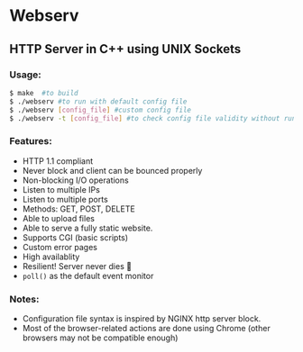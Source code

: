 # Webserv
## HTTP Server in C++ using UNIX Sockets

### Usage:
```sh
$ make  #to build 
$ ./webserv #to run with default config file
$ ./webserv [config_file] #custom config file
$ ./webserv -t [config_file] #to check config file validity without running
```

### Features:
- HTTP 1.1 compliant 
- Never block and client can be bounced properly
- Non-blocking I/O operations
- Listen to multiple IPs
- Listen to multiple ports
- Methods: GET, POST, DELETE
- Able to upload files
- Able to serve a fully static website.
- Supports CGI (basic scripts)
- Custom error pages
- High availablity
- Resilient! Server never dies :slightly_smiling_face:
- `poll()` as the default event monitor

### Notes:
- Configuration file syntax is inspired by NGINX http server block.
- Most of the browser-related actions are done using Chrome (other browsers may not be compatible enough)

